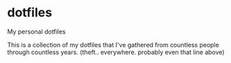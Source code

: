 # dotfiles
My personal dotfiles

This is a collection of my dotfiles that I've gathered from countless people through countless years.
(theft.. everywhere. probably even that line above)
